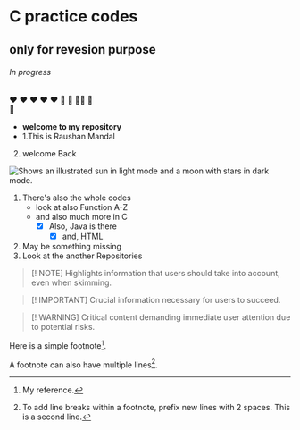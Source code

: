 # C practice codes
## only for revesion purpose
###### In progress
:heart: :heart: :heart: :heart: :heart:
:fu: :middle_finger:
:fu::middle_finger:	
:green_heart:	
:green_heart:
- **welcome to my repository**
- 1.This is Raushan Mandal
2. welcome Back

<picture>
  <source media="(prefers-color-scheme: dark)" srcset="https://user-images.githubusercontent.com/25423296/163456776-7f95b81a-f1ed-45f7-b7ab-8fa810d529fa.png">
  <source media="(prefers-color-scheme: light)" srcset="https://user-images.githubusercontent.com/25423296/163456779-a8556205-d0a5-45e2-ac17-42d089e3c3f8.png">
  <img alt="Shows an illustrated sun in light mode and a moon with stars in dark mode." src="https://user-images.githubusercontent.com/25423296/163456779-a8556205-d0a5-45e2-ac17-42d089e3c3f8.png">
</picture>

1. There's also the whole codes
   - look at also Function A-Z
   - and also much more in C
     - [X] Also, Java is there
          * [x] and, HTML 
1. May be something missing 
9. Look at the another Repositories 




> [! NOTE]
> Highlights information that users should take into account, even when skimming.

> [! IMPORTANT]
> Crucial information necessary for users to succeed.

> [! WARNING]
> Critical content demanding immediate user attention due to potential risks.



Here is a simple footnote[^1].

A footnote can also have multiple lines[^2].

[^1]: My reference.
[^2]: To add line breaks within a footnote, prefix new lines with 2 spaces.
  This is a second line.